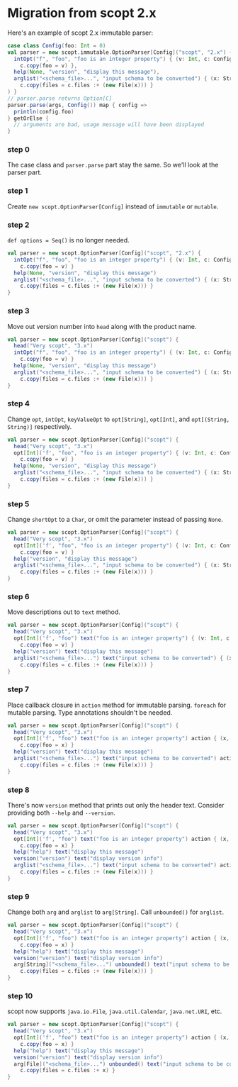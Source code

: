 Migration from scopt 2.x
========================

Here's an example of scopt 2.x immutable parser:

```scala
case class Config(foo: Int = 0)
val parser = new scopt.immutable.OptionParser[Config]("scopt", "2.x") { def options = Seq(
  intOpt("f", "foo", "foo is an integer property") { (v: Int, c: Config) =>
    c.copy(foo = v) },
  help(None, "version", "display this message"),
  arglist("<schema_file>...", "input schema to be converted") { (x: String, c: Config) =>
    c.copy(files = c.files :+ (new File(x))) }
) }
// parser.parse returns Option[C]
parser.parse(args, Config()) map { config =>
  println(config.foo)
} getOrElse {
  // arguments are bad, usage message will have been displayed
}
```

### step 0

The case class and `parser.parse` part stay the same. So we'll look at the parser part.

### step 1

Create `new scopt.OptionParser[Config]` instead of `immutable` or `mutable`.

### step 2

`def options = Seq()` is no longer needed.

```scala
val parser = new scopt.OptionParser[Config]("scopt", "2.x") {
  intOpt("f", "foo", "foo is an integer property") { (v: Int, c: Config) =>
    c.copy(foo = v) }
  help(None, "version", "display this message")
  arglist("<schema_file>...", "input schema to be converted") { (x: String, c: Config) =>
    c.copy(files = c.files :+ (new File(x))) }
}
```

### step 3

Move out version number into `head` along with the product name.

```scala
val parser = new scopt.OptionParser[Config]("scopt") {
  head("Very scopt", "3.x")
  intOpt("f", "foo", "foo is an integer property") { (v: Int, c: Config) =>
    c.copy(foo = v) }
  help(None, "version", "display this message")
  arglist("<schema_file>...", "input schema to be converted") { (x: String, c: Config) =>
    c.copy(files = c.files :+ (new File(x))) }
}
```

### step 4

Change `opt`, `intOpt`, `keyValueOpt` to `opt[String]`, `opt[Int]`, and `opt[(String, String)]` respectively.

```scala
val parser = new scopt.OptionParser[Config]("scopt") {
  head("Very scopt", "3.x")
  opt[Int]('f', "foo", "foo is an integer property") { (v: Int, c: Config) =>
    c.copy(foo = v) }
  help(None, "version", "display this message")
  arglist("<schema_file>...", "input schema to be converted") { (x: String, c: Config) =>
    c.copy(files = c.files :+ (new File(x))) }
}
```

### step 5

Change `shortOpt` to a `Char`, or omit the parameter instead of passing `None`.

```scala
val parser = new scopt.OptionParser[Config]("scopt") {
  head("Very scopt", "3.x")
  opt[Int]('f', "foo", "foo is an integer property") { (v: Int, c: Config) =>
    c.copy(foo = v) }
  help("version", "display this message")
  arglist("<schema_file>...", "input schema to be converted") { (x: String, c: Config) =>
    c.copy(files = c.files :+ (new File(x))) }
}
```

### step 6

Move descriptions out to `text` method.

```scala
val parser = new scopt.OptionParser[Config]("scopt") {
  head("Very scopt", "3.x")
  opt[Int]('f', "foo") text("foo is an integer property") { (v: Int, c: Config) =>
    c.copy(foo = v) }
  help("version") text("display this message")
  arglist("<schema_file>...") text("input schema to be converted") { (x: String, c: Config) =>
    c.copy(files = c.files :+ (new File(x))) }
}
```

### step 7

Place callback closure in `action` method for immutable parsing. `foreach` for mutable parsing. Type annotations shouldn't be needed.

```scala
val parser = new scopt.OptionParser[Config]("scopt") {
  head("Very scopt", "3.x")
  opt[Int]('f', "foo") text("foo is an integer property") action { (x, c) =>
    c.copy(foo = x) }
  help("version") text("display this message")
  arglist("<schema_file>...") text("input schema to be converted") action { (x, c) =>
    c.copy(files = c.files :+ (new File(x))) }
}
```

### step 8

There's now `version` method that prints out only the header text. Consider providing both `--help` and `--version`.

```scala
val parser = new scopt.OptionParser[Config]("scopt") {
  head("Very scopt", "3.x")
  opt[Int]('f', "foo") text("foo is an integer property") action { (x, c) =>
    c.copy(foo = x) }
  help("help") text("display this message")
  version("version") text("display version info")
  arglist("<schema_file>...") text("input schema to be converted") action { (x, c) =>
    c.copy(files = c.files :+ (new File(x))) }
}
```

### step 9

Change both `arg` and `arglist` to `arg[String]`. Call `unbounded()` for `arglist`.

```scala
val parser = new scopt.OptionParser[Config]("scopt") {
  head("Very scopt", "3.x")
  opt[Int]('f', "foo") text("foo is an integer property") action { (x, c) =>
    c.copy(foo = x) }
  help("help") text("display this message")
  version("version") text("display version info")
  arg[String]("<schema_file>...") unbounded() text("input schema to be converted") action { (x, c) =>
    c.copy(files = c.files :+ (new File(x))) }
}
```

### step 10

scopt now supports `java.io.File`, `java.util.Calendar`, `java.net.URI`, etc.

```scala
val parser = new scopt.OptionParser[Config]("scopt") {
  head("Very scopt", "3.x")
  opt[Int]('f', "foo") text("foo is an integer property") action { (x, c) =>
    c.copy(foo = x) }
  help("help") text("display this message")
  version("version") text("display version info")
  arg[File]("<schema_file>...") unbounded() text("input schema to be converted") action { (x, c) =>
    c.copy(files = c.files :+ x) }
}
```
